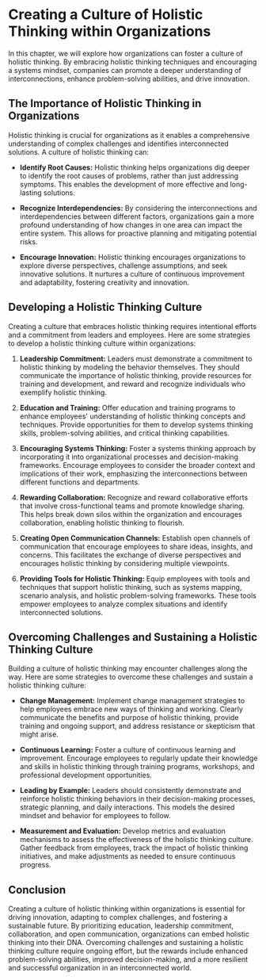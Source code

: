 Creating a Culture of Holistic Thinking within Organizations
=======================================================================

In this chapter, we will explore how organizations can foster a culture of holistic thinking. By embracing holistic thinking techniques and encouraging a systems mindset, companies can promote a deeper understanding of interconnections, enhance problem-solving abilities, and drive innovation.

The Importance of Holistic Thinking in Organizations
----------------------------------------------------

Holistic thinking is crucial for organizations as it enables a comprehensive understanding of complex challenges and identifies interconnected solutions. A culture of holistic thinking can:

* **Identify Root Causes:** Holistic thinking helps organizations dig deeper to identify the root causes of problems, rather than just addressing symptoms. This enables the development of more effective and long-lasting solutions.

* **Recognize Interdependencies:** By considering the interconnections and interdependencies between different factors, organizations gain a more profound understanding of how changes in one area can impact the entire system. This allows for proactive planning and mitigating potential risks.

* **Encourage Innovation:** Holistic thinking encourages organizations to explore diverse perspectives, challenge assumptions, and seek innovative solutions. It nurtures a culture of continuous improvement and adaptability, fostering creativity and innovation.

Developing a Holistic Thinking Culture
--------------------------------------

Creating a culture that embraces holistic thinking requires intentional efforts and a commitment from leaders and employees. Here are some strategies to develop a holistic thinking culture within organizations:

1. **Leadership Commitment:** Leaders must demonstrate a commitment to holistic thinking by modeling the behavior themselves. They should communicate the importance of holistic thinking, provide resources for training and development, and reward and recognize individuals who exemplify holistic thinking.

2. **Education and Training:** Offer education and training programs to enhance employees' understanding of holistic thinking concepts and techniques. Provide opportunities for them to develop systems thinking skills, problem-solving abilities, and critical thinking capabilities.

3. **Encouraging Systems Thinking:** Foster a systems thinking approach by incorporating it into organizational processes and decision-making frameworks. Encourage employees to consider the broader context and implications of their work, emphasizing the interconnections between different functions and departments.

4. **Rewarding Collaboration:** Recognize and reward collaborative efforts that involve cross-functional teams and promote knowledge sharing. This helps break down silos within the organization and encourages collaboration, enabling holistic thinking to flourish.

5. **Creating Open Communication Channels:** Establish open channels of communication that encourage employees to share ideas, insights, and concerns. This facilitates the exchange of diverse perspectives and encourages holistic thinking by considering multiple viewpoints.

6. **Providing Tools for Holistic Thinking:** Equip employees with tools and techniques that support holistic thinking, such as systems mapping, scenario analysis, and holistic problem-solving frameworks. These tools empower employees to analyze complex situations and identify interconnected solutions.

Overcoming Challenges and Sustaining a Holistic Thinking Culture
----------------------------------------------------------------

Building a culture of holistic thinking may encounter challenges along the way. Here are some strategies to overcome these challenges and sustain a holistic thinking culture:

* **Change Management:** Implement change management strategies to help employees embrace new ways of thinking and working. Clearly communicate the benefits and purpose of holistic thinking, provide training and ongoing support, and address resistance or skepticism that might arise.

* **Continuous Learning:** Foster a culture of continuous learning and improvement. Encourage employees to regularly update their knowledge and skills in holistic thinking through training programs, workshops, and professional development opportunities.

* **Leading by Example:** Leaders should consistently demonstrate and reinforce holistic thinking behaviors in their decision-making processes, strategic planning, and daily interactions. This models the desired mindset and behavior for employees to follow.

* **Measurement and Evaluation:** Develop metrics and evaluation mechanisms to assess the effectiveness of the holistic thinking culture. Gather feedback from employees, track the impact of holistic thinking initiatives, and make adjustments as needed to ensure continuous progress.

Conclusion
----------

Creating a culture of holistic thinking within organizations is essential for driving innovation, adapting to complex challenges, and fostering a sustainable future. By prioritizing education, leadership commitment, collaboration, and open communication, organizations can embed holistic thinking into their DNA. Overcoming challenges and sustaining a holistic thinking culture require ongoing effort, but the rewards include enhanced problem-solving abilities, improved decision-making, and a more resilient and successful organization in an interconnected world.
